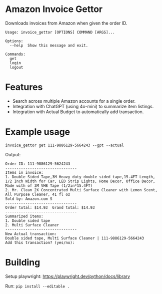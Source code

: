# Amazon Invoice Gettor

Downloads invoices from Amazon when given the order ID.

```
Usage: invoice_gettor [OPTIONS] COMMAND [ARGS]...

Options:
  --help  Show this message and exit.

Commands:
  get
  login
  logout
```

# Features

-   Search across multiple Amazon accounts for a single order.
-   Integration with ChatGPT (using 4o-mini) to summarize item listings.
-   Integration with Actual Budget to automatically add transaction.

# Example usage

```
invoice_gettor get 111-9886129-5664243 --gpt --actual
```

Output:

```
Order ID: 111-9886129-5624243
--------------------------------
Items in invoice:
1. Double Sided Tape,3M Heavy duty double sided tape,15.4FT Length, 1/2 Inch Width for Car, LED Strip Lights, Home Decor, Office Decor, Made with of 3M VHB Tape (1/2in*15.4FT)
2. Mr. Clean 2X Concentrated Multi Surface Cleaner with Lemon Scent, All Purpose Cleaner, 41 fl oz
Sold by: Amazon.com S
--------------------------------
Order total: $14.93  Grand total: $14.93
--------------------------------
Summarized items:
1. Double sided tape
2. Multi Surface Cleaner
--------------------------------
New Actual transaction:
Double sided tape, Multi Surface Cleaner | 111-9886129-5664243
Add this transaction? (yes/no):
```

# Building

Setup playwright: https://playwright.dev/python/docs/library

Run: `pip install --editable .`
